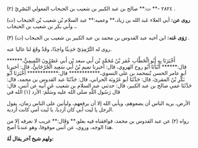 ٢٨٢٤ -** ت:** صالح بن عبد الكبير بن شعيب بن الحبحاب المعولي البَصْرِيّ (٢) .

**روى عن:** أبي العلاء عَبد الله بن زياد،** وعميه:** عبد السلام بْن شعيب بْن الحبحاب (ت) ، وأبي بكر بن شعيب بن الحبحاب.

**رَوَى عَنه:** ابن أخيه عبد القدوس بن محمد بن عبد الكبير بن شعيب بن الحبحاب (ت) (٣) .

روى له التِّرْمِذِيّ حَدِيثًا واحِدًا، وقَدْ وقَعَ لنا عاليا عنه.

أَخْبَرَنَا بِهِ أَبُو الْخَطَّابِ عُمَر بْنُ مُحَمَّدٍ بْن أَبي سعد بْن أَبي عَصْرُونَ التَّمِيمِيُّ،****** قال:****** أَنْبَأَنَا أَبُو روح الهروي، قال: أخبرنا تميم بْنُ أَبي سَعِيد الْجُرْجَانِيُّ، قال: أخبرنا أبو عامر الحسن بْنمحمد بن علي النسوي،************ قال:************ أَخْبَرَنَا أَبُو بَكْرِ بْنُ المقرئ، قال: حَدَّثَنَا أبو عَرُوبَة الحراني، قال: حَدَّثَنَا عبد القدوس بن محمد، قال: حَدَّثَنَا عمي صالح بن عبد الكبير، قال: حدثني عبد السلام بن شعيب عَن أبيه عن أنس، قال: قال رَسُول اللَّهِ صلى الله عليه وسَلَّمَ: الأزد (١) الله في

الأرض، يريد الناس أن يضعوهم، ويأبى الله إلا أن يرفعهم، وليأتين على الناس زمان، يقول الرجل يا ليت أبي كان أزديا، يا ليت أمي كانت أزدية.

رواه (٢) عن عبد القدوس بن محمد، فوافقناه فيه بعلو،** وَقَال:** غريب لا نعرفه إلا من هذا الوجه، وروي، عن أنس موقوفا، وهو عندنا أصح.

**ولهم شيخ آخر يقال لَهُ:**
